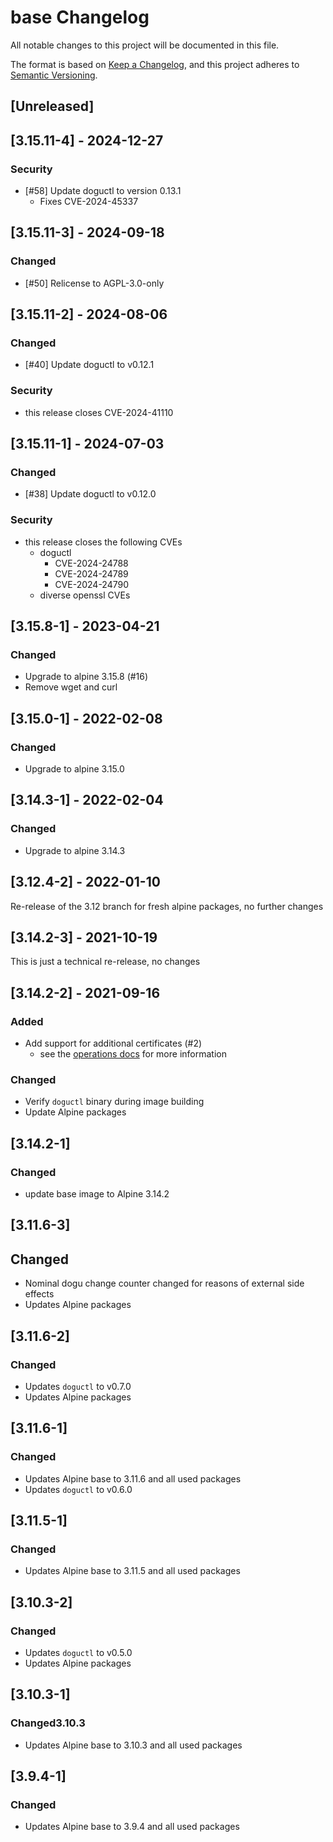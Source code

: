 # base Changelog
All notable changes to this project will be documented in this file.

The format is based on [Keep a Changelog](https://keepachangelog.com/en/1.0.0/),
and this project adheres to [Semantic Versioning](https://semver.org/spec/v2.0.0.html).

## [Unreleased]

## [3.15.11-4] - 2024-12-27
### Security
- [#58] Update doguctl to version 0.13.1
   - Fixes CVE-2024-45337

## [3.15.11-3] - 2024-09-18
### Changed
- [#50] Relicense to AGPL-3.0-only

## [3.15.11-2] - 2024-08-06
### Changed
- [#40] Update doguctl to v0.12.1

### Security
- this release closes CVE-2024-41110

## [3.15.11-1] - 2024-07-03
### Changed
- [#38] Update doguctl to v0.12.0

### Security
- this release closes the following CVEs
  - doguctl
     - CVE-2024-24788
     - CVE-2024-24789
     - CVE-2024-24790
  - diverse openssl CVEs

## [3.15.8-1] - 2023-04-21
### Changed
- Upgrade to alpine 3.15.8 (#16)
- Remove wget and curl
 
## [3.15.0-1] - 2022-02-08
### Changed
- Upgrade to alpine 3.15.0

## [3.14.3-1] - 2022-02-04
### Changed
- Upgrade to alpine 3.14.3

## [3.12.4-2] - 2022-01-10

Re-release of the 3.12 branch for fresh alpine packages, no further changes

## [3.14.2-3] - 2021-10-19

This is just a technical re-release, no changes

## [3.14.2-2] - 2021-09-16
### Added
- Add support for additional certificates (#2)
   - see the [operations docs](docs/operations_en.md) for more information

### Changed
- Verify `doguctl` binary during image building
- Update Alpine packages

## [3.14.2-1]
### Changed
- update base image to Alpine 3.14.2

## [3.11.6-3]
## Changed
- Nominal dogu change counter changed for reasons of external side effects
- Updates Alpine packages

## [3.11.6-2]
### Changed
- Updates `doguctl` to v0.7.0
- Updates Alpine packages

## [3.11.6-1]
### Changed
- Updates Alpine base to 3.11.6 and all used packages
- Updates `doguctl` to v0.6.0

## [3.11.5-1]
### Changed
- Updates Alpine base to 3.11.5 and all used packages

## [3.10.3-2]
### Changed
- Updates `doguctl` to v0.5.0
- Updates Alpine packages

## [3.10.3-1]
### Changed3.10.3
- Updates Alpine base to 3.10.3 and all used packages

## [3.9.4-1]
### Changed
- Updates Alpine base to 3.9.4 and all used packages
